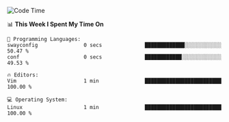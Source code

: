 <!-- [![Top Langs](https://github-readme-stats.vercel.app/api/top-langs/?username=gagahsyuja&theme=dracula&hide_border=true&border_radius=7)](https://github.com/anuraghazra/github-readme-stats) -->

<!--START_SECTION:waka-->
![Code Time](http://img.shields.io/badge/Code%20Time-202%20hrs%2033%20mins-blue)

📊 **This Week I Spent My Time On** 

```text
💬 Programming Languages: 
swayconfig               0 secs              █████████████░░░░░░░░░░░░   50.47 % 
conf                     0 secs              ████████████░░░░░░░░░░░░░   49.53 % 

🔥 Editors: 
Vim                      1 min               █████████████████████████   100.00 % 

💻 Operating System: 
Linux                    1 min               █████████████████████████   100.00 % 
```


<!--END_SECTION:waka-->
